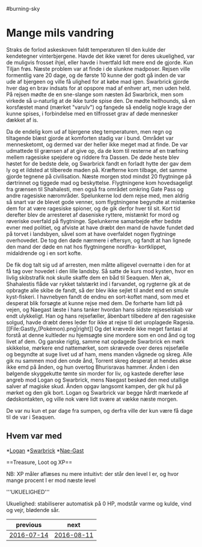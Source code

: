 #burning-sky

# Mange mils vandring 
Straks de forlod askeskoven faldt temperaturen til den kulde der kendetegner vinterbjergene. Havde det ikke været for deres ukuelighed, var de muligvis frosset ihjel, eller havde i hvertfald lidt mere end de gjorde. Kun Tiljan frøs. Næste problem var at finde i de slunkne madposer. Rejsen ville formentlig vare 20 dage, og de første 10 kunne der godt gå inden de var ude af bjergeen og ville få ulighed for at købe mad igen. Swarbrick gjorde hver dag en brav indsats for at opspore mad af enhver art, men uden held. På rejsen mødte de en sne-slange som næsten åd Swarbrick, men som virkede så u-naturlig at de ikke turde spise den. De mødte hellhounds, så en korsfæstet mand (mærket "varulv") og fangede så endelig nogle krage der kunne spises, i forbindelse med en tilfrosset grav af døde mennesker dækket af is.

Da de endelig kom ud af bjergene steg temperaturen, men regn og tiltagende blæst gjorde at komforten stadig var i bund. Området var mennesketomt, og dermed var der heller ikke meget mad at finde. De var udmattede til grænsen af at give op, da de kom til resterne af en træfning mellem ragesiske spejdere og riddere fra Dassen. De døde heste blev høstet for de bedste dele, og Swarbrick fandt en forladt hytte der gav dem ly og et ildsted at tilberede maden på. Kræfterne kom tilbage, det samme gjorde tegnene på civilisation. Næste morgen stod mindst 20 flygtninge på dørtrinnet og tiggede mad og beskyttelse. Flygtningene kom hovedsageligt fra grænsen til Shahalesti, men også fra området omkring Gate Pass og andre ragesiske nærområder. Spelunkerne lod dem rejse med, men aldrig så snart var de blevet gode venner, som flygtningene begyndte at mistænke dem for at være ragesiske spioner, og de gik derfor hver til sit. Kort tid derefter blev de arresteret af daseniske ryttere, mistænkt for mord og røveriske overfald på flygtninge. Spelunkerne samarbejde efter bedste evner med politiet, og afviste at have dræbt den mand de havde fundet død på torvet i landsbyen, såvel som at have overfaldet nogen flygtninge overhovedet. De tog den døde nærmere i eftersyn, og fandt at han lignede den mand der døde en nat hos flygtningene nordfra- kortklippet, midaldrende og i en sort kofte.

De fik dog talt sig ud af arresten, men måtte alligevel overnatte i den for at få tag over hovedet i den lille landsby. Så satte de kurs mod kysten, hvor en livlig skibstrafik nok skulle skaffe dem en båd til Seaquen. Men ak, Shahalestis flåde var rykket talstærkt ind i farvandet, og rygterne gik at de opbragte alle skibe de fandt, så der blev ikke sejlet til andet end en smule kyst-fiskeri. I havnebyen fandt de endnu en sort-koftet mand, som med et desperat blik forsøgte at kunne rejse med dem. De forhørte ham lidt på vejen, og Naegast læste i hans tanker hvordan hans sidste rejseselskab var endt ulykkeligt. Han og hans rejsefæller, åbenbart tilbedere af den ragesiske solgud, havde dræbt deres leder for ikke at rejse til det uroplagede Ragesia.  [[File:Gastly_(Pokémon).png|right]] Og det krævede ikke meget fantasi at forstå at denne kultleder nu hjemsøgte sine mordere som en ond ånd og tog livet af dem. Og ganske rigtig, samme nat opdagede Swarbrick en mørk skikkelse, mørkere end nattemørket, som skrævede over deres rejsefælle og begyndte at suge livet ud af ham, mens manden vågnede og skreg. Alle gik nu sammen mod den onde ånd, Torrent skreg desperat at hendes økse ikke emd på ånden, og hun overtog Bhurisravas hammer. Ånden i den bølgende skyggekutte tømte sin morder for liv, og kastede derefter løse angreb mod Logan og Swarbrick, mens Naegast beskød den med utallige salver af magiske skud. Ånden opgav langsomt kampen, der gik hul på mørket og den gik bort. Logan og Swarbrick var begge hårdt mærkede af dødskontakten, og ville nok være lidt svære at vække næste morgen.

De var nu kun et par dage fra sumpen, og derfra ville der kun være få dage til de var i Seaquen.


## Hvem var med
*[Logan](./Logan.md)
*[Swarbrick](./Swarbrick%20Everwood.md)
*[Nae-Gast](./Nae-Gast%20Oldknist.md)

==Treasure, Loot og XP==


NB: XP måler aflæses nu mere intuitivt: der står den level I er, og hvor mange procent I er mod næste level



'''UKUELIGHED'''

Ukuelighed: stabiliserer automatisk på 0 HP, modstår varme og kulde, vind og vejr, blødende sår.

| previous | next |
| --- | --- |
| [2016-07-14](./2016-07-14.md) | [2016-08-11](./2016-08-11.md) |
